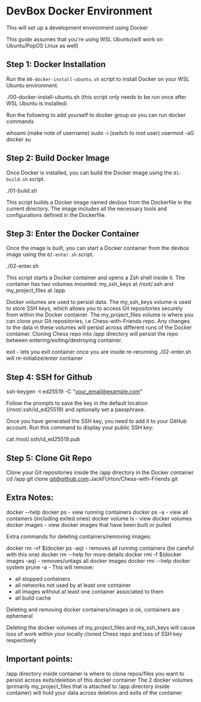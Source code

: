 # DevBox Docker Environment

This will set up a development environment using Docker 

This guide assumes that you're using WSL Ubuntu(will work on Ubuntu/PopOS Linux as well)

## Step 1: Docker Installation

Run the `00-docker-install-ubuntu.sh` script to install Docker on your WSL Ubuntu environment. 

./00-docker-install-ubuntu.sh
(this script only needs to be run once after WSL Ubuntu is installed)

Run the following to add yourself to docker group so you can run docker commands

whoami (make note of username)
sudo -i (switch to root user)
usermod -aG docker <username>
su <username>

## Step 2: Build Docker Image

Once Docker is installed, you can build the Docker image using the `01-build.sh` script.

./01-build.sh

This script builds a Docker image named devbox from the Dockerfile in the current directory. The image includes all the necessary tools and configurations defined in the Dockerfile.

## Step 3: Enter the Docker Container

Once the image is built, you can start a Docker container from the devbox image using the `02-enter.sh` script.

./02-enter.sh

This script starts a Docker container and opens a Zsh shell inside it. The container has two volumes mounted: my_ssh_keys at /root/.ssh and my_project_files at /app.

Docker volumes are used to persist data. The my_ssh_keys volume is used to store SSH keys, which allows you to access Git repositories securely from within the Docker container. The my_project_files volume is where you can clone your Git repositories, i.e Chess-with-Friends repo. Any changes to the data in these volumes will persist across different runs of the Docker container. Cloning Chess repo into /app directory will persist the repo between entering/exiting/destroying container.

exit - lets you exit container once you are inside
re-rerunning ./02-enter.sh will re-initialize/enter container

## Step 4: SSH for Github

ssh-keygen -t ed25519 -C "your_email@example.com"

Follow the prompts to save the key in the default location (/root/.ssh/id_ed25519) and optionally set a passphrase.

Once you have generated the SSH key, you need to add it to your GitHub account. Run this command to display your public SSH key:

cat /root/.ssh/id_ed25519.pub

## Step 5: Clone Git Repo

Clone your Git repositories inside the /app directory in the Docker container
cd /app
git clone git@github.com:JackFUrton/Chess-with-Friends.git

## Extra Notes:

docker --help
docker ps - view running containers
docker ps -a - view all containers (including exited ones)
docker volume ls - view docker volumes
docker images - view docker images that have been built or pulled

Extra commands for deleting containers/removing images:

docker rm -vf $(docker ps -aq) - removes all running containers (be careful with this one)
docker rm --help for more details
docker rmi -f $(docker images -aq) - removes/untags all docker images
docker rmi --help
docker system prune -a - This will remove:
  - all stopped containers
  - all networks not used by at least one container
  - all images without at least one container associated to them
  - all build cache

Deleting and removing docker containers/images is ok, containers are ephemeral

Deleting the docker volumes of my_project_files and my_ssh_keys will cause loss of work within your locally cloned Chess repo and loss of SSH key respectively

## Important points:

/app directory inside container is where to clone repos/files you want to persist across exits/deletion of this docker container
The 2 docker volumes (primarily my_project_files that is attached to /app directory inside container) will hold your data across deletion and exits of the container
